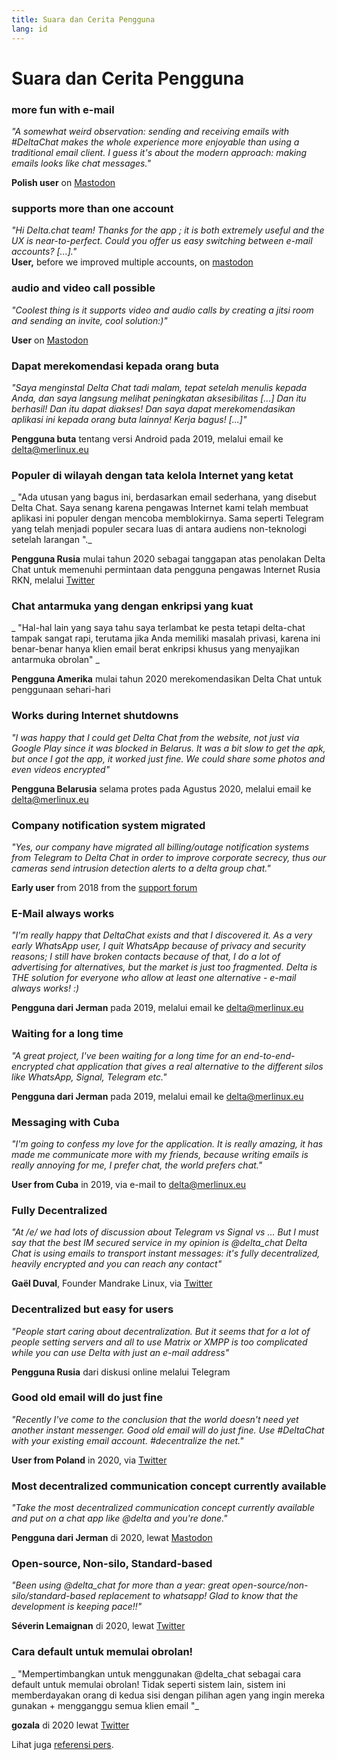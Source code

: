 ```yaml
---
title: Suara dan Cerita Pengguna
lang: id
---
```


# Suara dan Cerita Pengguna

### more fun with e-mail

_"A somewhat weird observation: sending and receiving emails with #DeltaChat makes the whole experience more enjoyable than using a traditional email client. I guess it's about the modern approach: making emails looks like chat messages."_

**Polish user** on [Mastodon](https://101010.pl/@michal/107107322703871076)

### supports more than one account

_"Hi Delta.chat team! Thanks for the app ; it is both extremely useful and the UX is near-to-perfect. Could you offer us easy switching between e-mail accounts? [...]."_  
**User,** before we improved multiple accounts, on [mastodon](https://oc.todon.fr/@borispaing/106607795144753681)

### audio and video call possible

_"Coolest thing is it supports video and audio calls by creating a jitsi room and sending an invite, cool solution:)"_

**User** on [Mastodon](https://masto.1146.nohost.me/@lps/106303722917783273)

### Dapat merekomendasi kepada orang buta

_"Saya menginstal Delta Chat tadi malam, tepat setelah menulis kepada Anda,
dan saya langsung melihat peningkatan aksesibilitas [...]
Dan itu berhasil! Dan itu dapat diakses! Dan saya dapat merekomendasikan aplikasi ini kepada orang buta lainnya!
Kerja bagus! [...]"_

**Pengguna buta** tentang versi Android pada 2019, melalui email ke delta@merlinux.eu

### Populer di wilayah dengan tata kelola Internet yang ketat

_ "Ada utusan yang bagus ini, berdasarkan email sederhana, yang disebut Delta Chat. Saya senang karena pengawas Internet kami telah membuat aplikasi ini populer dengan mencoba memblokirnya. Sama seperti Telegram yang telah menjadi populer secara luas di antara audiens non-teknologi setelah larangan "._

**Pengguna Rusia** mulai tahun 2020 sebagai tanggapan atas penolakan Delta Chat untuk memenuhi permintaan data pengguna pengawas Internet Rusia RKN, melalui [Twitter](https://twitter.com/Alex0s/status/1256841124427313153)

### Chat antarmuka yang dengan enkripsi yang kuat

_ "Hal-hal lain yang saya tahu saya terlambat ke pesta tetapi delta-chat tampak sangat rapi, terutama jika Anda memiliki masalah privasi, karena ini benar-benar hanya klien email berat enkripsi khusus yang menyajikan antarmuka obrolan" _

**Pengguna Amerika** mulai tahun 2020 merekomendasikan Delta Chat untuk penggunaan sehari-hari

### Works during Internet shutdowns

_"I was happy that I could get Delta Chat from the website, not just via Google Play since it was blocked in Belarus. It was a bit slow to get the apk, but once I got the app, it worked just fine. We could share some photos and even videos encrypted"_ 

**Pengguna Belarusia** selama protes pada Agustus 2020, melalui email ke delta@merlinux.eu

### Company notification system migrated

_"Yes, our company have migrated
all billing/outage notification systems
from Telegram to Delta Chat
in order to improve corporate secrecy,
thus our cameras send intrusion detection alerts
to a delta group chat."_

**Early user** from 2018 from the [support forum](https://support.delta.chat/t/clear-chat-function/163/8)


### E-Mail always works

_"I'm really happy that DeltaChat exists and that I discovered it.
As a very early WhatsApp user, I quit WhatsApp because of privacy and security reasons;
I still have broken contacts because of that,
I do a lot of advertising for alternatives, but the market is just too fragmented.
Delta is THE solution for everyone who allow at least one
alternative - e-mail always works! :)_

**Pengguna dari Jerman** pada 2019, melalui email ke delta@merlinux.eu


### Waiting for a long time

_"A great project, I've been waiting for a long time
for an end-to-end-encrypted chat application that gives a real alternative to the
different silos like WhatsApp, Signal, Telegram etc."_

**Pengguna dari Jerman** pada 2019, melalui email ke delta@merlinux.eu


### Messaging with Cuba

_"I'm going to confess my love for the application.
It is really amazing, it has made me communicate more with my friends,
because writing emails is really annoying for me, I prefer chat, the world prefers chat."_

**User from Cuba** in 2019, via e-mail to delta@merlinux.eu


### Fully Decentralized

_"At /e/ we had lots of discussion about Telegram vs Signal vs ... 
But I must say that the best IM secured service in my opinion is @delta_chat
Delta Chat is using emails to transport instant messages: 
it's fully decentralized, heavily encrypted and you can reach any contact"_

**Gaël Duval**, Founder Mandrake Linux, via [Twitter](https://twitter.com/gael_duval/status/1122906779002777600)

### Decentralized but easy for users

_"People start caring about decentralization. But it seems that for a lot of people setting servers and all to use Matrix or XMPP is too complicated while you can use Delta with just an e-mail address"_

**Pengguna Rusia** dari diskusi online melalui Telegram

### Good old email will do just fine

_"Recently I've come to the conclusion 
that the world doesn't need yet another instant messenger.
Good old email will do just fine.
Use #DeltaChat with your existing email account. #decentralize the net."_

**User from Poland** in 2020, via [Twitter](https://twitter.com/MichalNarecki/status/1280820973902745600)


### Most decentralized communication concept currently available

_"Take the most decentralized communication concept currently available
and put on a chat app like @delta and you're done."_

**Pengguna dari Jerman** di 2020, lewat [Mastodon](https://mastodon.bayern/@binaryflo85/103273050438673883)


### Open-source, Non-silo, Standard-based

_"Been using  @delta_chat for more than a year:
great open-source/non-silo/standard-based replacement to whatsapp!
Glad to know that the development is keeping pace!!"_

**Séverin Lemaignan** di 2020, lewat [Twitter](https://twitter.com/skadge/status/1276515066393878529)


### Cara default untuk memulai obrolan!

_ "Mempertimbangkan untuk menggunakan @delta_chat sebagai cara default untuk memulai obrolan!
Tidak seperti sistem lain, sistem ini memberdayakan orang di kedua sisi dengan pilihan agen yang ingin mereka gunakan +
mengganggu semua klien email "_

**gozala** di 2020 lewat [Twitter](https://twitter.com/gozala/status/1281346020664729600)


Lihat juga [referensi pers](Referensi).
